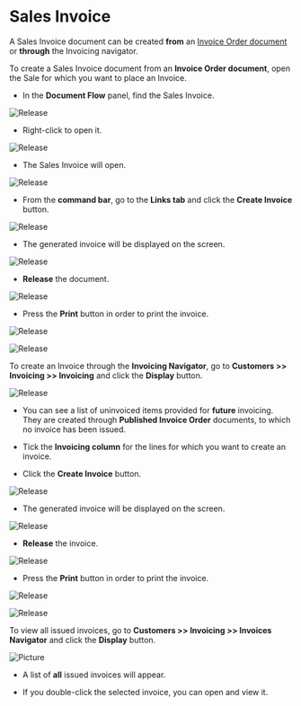 # Sales Invoice

A Sales Invoice document can be created **from** an [Invoice Order document](https://github.com/ErpNetDocs/winclient/blob/master/step-by-step/invoice-order.md) or **through** the Invoicing navigator.

To create a Sales Invoice document from an **Invoice Order document**, open the Sale for which you want to place an Invoice.

-	In the **Document Flow** panel, find the Sales Invoice. 
 
![Release](pictures/si1.png)

- Right-click to open it.

![Release](pictures/si3.png)

- The Sales Invoice will open.

![Release](pictures/si4.png)

-	From the **command bar**, go to the **Links tab** and click the **Create Invoice** button.

![Release](pictures/si5.png)

-	The generated invoice will be displayed on the screen.
 
![Release](pictures/si6.png)

-	**Release** the document.
 
![Release](pictures/si7.png)

-	Press the **Print** button in order to print the invoice.

![Release](pictures/si8.png)

![Release](pictures/si9.png)

To create an Invoice through the **Invoicing Navigator**, go to <b>Customers >> Invoicing >> Invoicing</b> and click the **Display** button.

![Release](pictures/si10.png)
  
- You can see a list of uninvoiced items provided for **future** invoicing. They are created through **Published Invoice Order** documents, to which no invoice has been issued.
  
- Tick the **Invoicing column** for the lines for which you want to create an invoice.
  
-	Click the **Create Invoice** button. 
 
![Release](pictures/si11.png)
  
-	The generated invoice will be displayed on the screen. 

![Release](pictures/si12.png)
  
- **Release** the invoice.
 
![Release](pictures/si13.png)
  
-	Press the **Print** button in order to print the invoice.
 
![Release](pictures/si14.png)

![Release](pictures/si15.png)

To view all issued invoices, go to <b>Customers >> Invoicing >> Invoices Navigator</b> and click the **Display** button.

![Picture](pictures/si16.png) 
    
- A list of **all** issued invoices will appear.
  
- If you double-click the selected invoice, you can open and view it.





